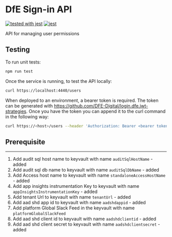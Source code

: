 # DfE Sign-in API

[![tested with jest](https://img.shields.io/badge/tested_with-jest-99424f.svg)](https://github.com/facebook/jest) [![jest](https://jestjs.io/img/jest-badge.svg)](https://github.com/facebook/jest)

API for managing user permissions

## Testing

To run unit tests:

```bash
npm run test
```

Once the service is running, to test the API locally:

```bash
curl https://localhost:4440/users
```

When deployed to an environment, a bearer token is required. The token can be generated with https://github.com/DFE-Digital/login.dfe.jwt-strategies. Once you have the token you can append it to the curl command in the following way:

```bash
curl https://<host>/users --header 'Authorization: Bearer <bearer token here>'
```

## Prerequisite

---

1. Add audit sql host name to keyvault with name `auditSqlHostName` - added
2. Add audit sql db name to keyvault with name `auditSqlDbName` - added
3. Add Access host name to keyvault with name `standaloneAccessHostName` - added
4. Add app insights instrumentation Key to keyvault with name `appInsightsInstrumentationKey` - added
5. Add tenant Url to keyvault with name `tenantUrl` - added
6. Add aad shd app id to keyvault with name `aadshdappid` - added
7. Add platform Global Slack Feed in the keyvault with name `platformGlobalSlackFeed`
8. Add aad shd client id to keyvault with name `aadshdclientid` - added
9. Add aad shd client secret to keyvault with name `aadshdclientsecret` - added
